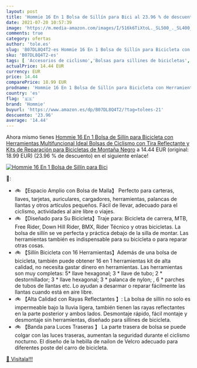 ```yaml
---
layout: post
title: 'Hommie 16 En 1 Bolsa de Sillín para Bici al 23.96 % de descuento'
date: 2021-07-20 10:57:39
image: 'https://m.media-amazon.com/images/I/516k6TiXtoL._SL500_._SL400_.jpg'
comments: true
category: ofertas
author: 'tole.es'
slug: 'B07DL8Q4T2-es Hommie 16 En 1 Bolsa de Sillín para Bicicleta con...'
sku: 'B07DL8Q4T2-es'
tags: [ 'Accesorios de ciclismo','Bolsas para sillines de bicicletas','Bolsas, mochilas y alforjas de ciclismo','Ciclismo','Deportes y aire libre','Ropa y equipo para deportes','bicicleta','hommie', ]
actualPrice: 14.44 EUR
currency: EUR
price: 14.44
comparePrice: 18.99 EUR
prodname: 'Hommie 16 En 1 Bolsa de Sillín para Bicicleta con Herramientas Multifuncional  Ideal Bolsas de Ciclismo con Tira Reflectante y Kits de Reparación para Bicicletas de Montaña  Negro'
country: 'es'
flag: '🇪🇸'
brand: 'Hommie'
buyurl: 'https://www.amazon.es/dp/B07DL8Q4T2/?tag=tolees-21'
descuento: '23.96'
average: '14.44'
---
```


Ahora mismo tienes [Hommie 16 En 1 Bolsa de Sillín para Bicicleta con Herramientas Multifuncional  Ideal Bolsas de Ciclismo con Tira Reflectante y Kits de Reparación para Bicicletas de Montaña  Negro](https://www.amazon.es/dp/B07DL8Q4T2/?tag=tolees-21) a 14.44 EUR (original: 18.99 EUR) (23.96 %  de descuento) en el siguiente enlace!

[![Hommie 16 En 1 Bolsa de Sillín para Bici](https://m.media-amazon.com/images/I/516k6TiXtoL._SL500_._SL400_.jpg)](https://www.amazon.es/dp/B07DL8Q4T2/?tag=tolees-21)

🔎:

- 🚲 【Espacio Amplio con Bolsa de Malla】 Perfecto para carteras, llaves, tarjetas, auriculares, cargadores, herramientas, palancas de llantas y otros artículos pequeños. Fácil de llevar, adecuado para el ciclismo, actividades al aire libre o viajes.
- 🚲 【Diseñado para Su Bicicleta】Traje para: Bicicleta de carrera, MTB, Free Rider, Down Hill Rider, BMX, Rider Técnico y otras bicicletas. La bolsa de sillín se ve perfecta y práctica debajo de la silla de montar. Las herramientas también es indispensable para su bicicleta o para reparar otras cosas.
- 🚲 【Sillín Bicicleta con 16 Herramientas】Además de una bolsa de bicicleta, también puede obtener 16 en 1 herramientas kit de alta calidad, no necesita gastar dinero en herramientas. Las herramientas son muy completas: 5* llave hexagonal; 3 * llave de tubo; 2 * destornillador; 3 * llave hexagonal; 3 * palanca de nylon; , 6 * parches de tubos de llantas etc. Lo ayudan a desarmar o reparar fácilmente las llantas cuando está en aire libre.
- 🚲 【Alta Calidad con Rayas Reflectantes 】: La bolsa de sillín no solo es impermeable bajo la lluvia ligera, también tienen las rayas reflectantes en la parte posterior y ambos lados. Desmontaje rápido, fácil montaje y desmontaje sin herramientas, diseñado para sillines de bicicleta.
- 🚲 【Banda para Luces Traseras 】 La parte trasera de bolsa se puede colgar con las luces traseras, aumentan la seguridad durante el ciclismo nocturno. El diseño de la hebilla de nailon de Velcro adecuado para diferentes poste del carro de bicicleta.

[🛒 Visítala!!!](https://www.amazon.es/dp/B07DL8Q4T2/?tag=tolees-21)
